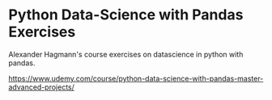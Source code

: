 
# Python Data-Science with Pandas Exercises

Alexander Hagmann's course exercises on datascience in python with pandas.

https://www.udemy.com/course/python-data-science-with-pandas-master-advanced-projects/